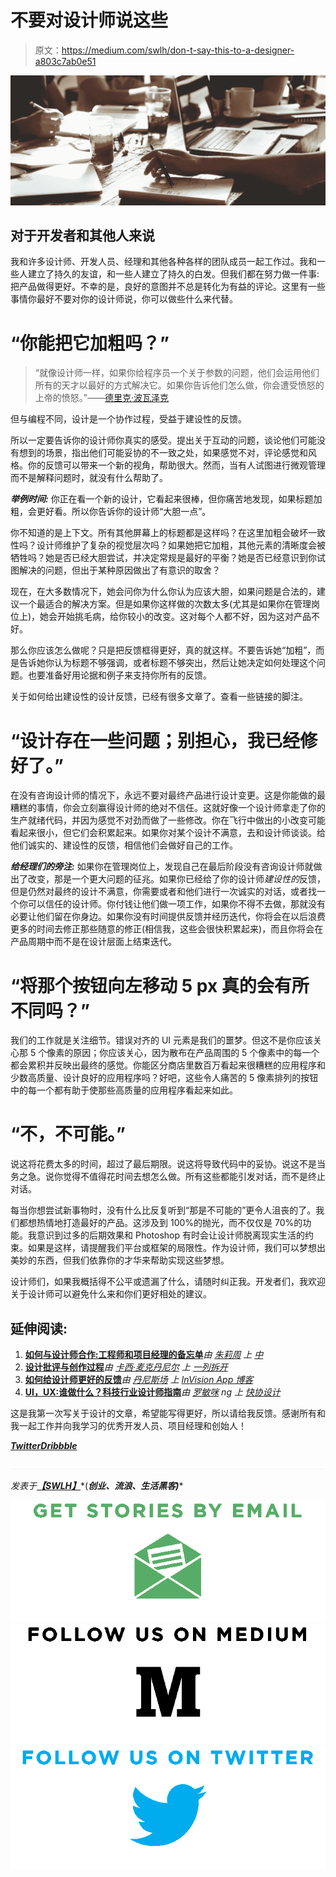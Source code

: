 # 不要对设计师说这些

> 原文：<https://medium.com/swlh/don-t-say-this-to-a-designer-a803c7ab0e51>

![](img/ae388e148fbfe2c4511579126400749c.png)

## 对于开发者和其他人来说

我和许多设计师、开发人员、经理和其他各种各样的团队成员一起工作过。我和一些人建立了持久的友谊，和一些人建立了持久的白发。但我们都在努力做一件事:把产品做得更好。不幸的是，良好的意图并不总是转化为有益的评论。这里有一些事情你最好不要对你的设计师说，你可以做些什么来代替。

# “你能把它加粗吗？”

> “就像设计师一样，如果你给程序员一个关于参数的问题，他们会运用他们所有的天才以最好的方式解决它。如果你告诉他们怎么做，你会遭受愤怒的上帝的愤怒。”——[德里克·波瓦泽克](http://daringfireball.net/linked/2009/01/29/powazek-programmers)

但与编程不同，设计是一个协作过程，受益于建设性的反馈。

所以一定要告诉你的设计师你真实的感受。提出关于互动的问题，谈论他们可能没有想到的场景，指出他们可能妥协的不一致之处，如果感觉不对，评论感觉和风格。你的反馈可以带来一个新的视角，帮助很大。然而，当有人试图进行微观管理而不是解释问题时，就没有什么帮助了。

***举例时间:***
你正在看一个新的设计，它看起来很棒，但你痛苦地发现，如果标题加粗，会更好看。所以你告诉你的设计师“大胆一点”。

你不知道的是上下文。所有其他屏幕上的标题都是这样吗？在这里加粗会破坏一致性吗？设计师维护了复杂的视觉层次吗？如果她把它加粗，其他元素的清晰度会被牺牲吗？她是否已经大胆尝试，并决定常规是最好的平衡？她是否已经意识到你试图解决的问题，但出于某种原因做出了有意识的取舍？

现在，在大多数情况下，她会问你为什么你认为应该大胆，如果问题是合法的，建议一个最适合的解决方案。但是如果你这样做的次数太多(尤其是如果你在管理岗位上)，她会开始挑毛病，给你较小的改变。这对每个人都不好，因为这对产品不好。

那么你应该怎么做呢？只是把反馈框得更好，真的就这样。不要告诉她“加粗”，而是告诉她你认为标题不够强调，或者标题不够突出，然后让她决定如何处理这个问题。也要准备好用论据和例子来支持你所有的反馈。

关于如何给出建设性的设计反馈，已经有很多文章了。查看一些链接的脚注。

# “设计存在一些问题；别担心，我已经修好了。”

在没有咨询设计师的情况下，永远不要对最终产品进行设计变更。这是你能做的最糟糕的事情，你会立刻赢得设计师的绝对不信任。这就好像一个设计师拿走了你的生产就绪代码，并因为感觉不对劲而做了一些修改。你在飞行中做出的小改变可能看起来很小，但它们会积累起来。如果你对某个设计不满意，去和设计师谈谈。给他们诚实的、建设性的反馈，相信他们会做好自己的工作。

***给经理们的旁注:*** 如果你在管理岗位上，发现自己在最后阶段没有咨询设计师就做出了改变，那是一个更大问题的征兆。如果你已经给了你的设计师*建设性的*反馈，但是仍然对最终的设计不满意，你需要或者和他们进行一次诚实的对话，或者找一个你可以信任的设计师。你付钱让他们做一项工作，如果你不得不去做，那就没有必要让他们留在你身边。如果你没有时间提供反馈并经历迭代，你将会在以后浪费更多的时间去修正那些随意的修正(相信我，这些会很快积累起来)，而且你将会在产品周期中而不是在设计层面上结束迭代。

# “将那个按钮向左移动 5 px 真的会有所不同吗？”

我们的工作就是关注细节。错误对齐的 UI 元素是我们的噩梦。但这不是你应该关心那 5 个像素的原因；你应该关心，因为散布在产品周围的 5 个像素中的每一个都会累积并反映出最终的感觉。你能区分商店里数百万看起来很糟糕的应用程序和少数高质量、设计良好的应用程序吗？好吧，这些令人痛苦的 5 像素排列的按钮中的每一个都有助于使那些高质量的应用程序看起来如此。

# “不，不可能。”

说这将花费太多的时间，超过了最后期限。说这将导致代码中的妥协。说这不是当务之急。说你觉得不值得花时间去想怎么做。所有这些都能引发对话，而不是终止对话。

每当你想尝试新事物时，没有什么比反复听到“那是不可能的”更令人沮丧的了。我们都想热情地打造最好的产品。这涉及到 100%的抛光，而不仅仅是 70%的功能。我意识到过多的后期效果和 Photoshop 有时会让设计师脱离现实生活的约束。如果是这样，请提醒我们平台或框架的局限性。作为设计师，我们可以梦想出美妙的东西，但我们依靠你的才华来帮助实现这些梦想。

设计师们，如果我概括得不公平或遗漏了什么，请随时纠正我。开发者们，我欢迎关于设计师可以避免什么来和你们更好相处的建议。

## 延伸阅读:

1.  [**如何与设计师合作:工程师和项目经理的备忘单**](/the-year-of-the-looking-glass/how-to-work-with-designers-6c975dede146)*由* [*朱莉周*](/@joulee) *上* [*中*](/)
2.  [**设计批评与创作过程**](http://alistapart.com/article/design-criticism-creative-process)*由* [*卡西·麦克丹尼尔*](http://alistapart.com/author/cmcdaniel) *上* [*一列拆开*](http://alistapart.com)
3.  [**如何给设计师更好的反馈**](http://blog.invisionapp.com/how-to-give-designers-better-feedback/)*由* [*丹尼斯场*](http://blog.invisionapp.com/author/dennis-field/) *上* [*InVision App 博客*](http://blog.invisionapp.com/)
4.  [**UI，UX:谁做什么？科技行业设计师指南**](http://www.fastcodesign.com/3032719/ui-ux-who-does-what-a-designers-guide-to-the-tech-industry)*由* [*罗敏咪*](http://www.fastcodesign.com/user/lo-min-ming) *ng 上* [*快协设计*](http://www.fastcodesign.com/)

这是我第一次写关于设计的文章，希望能写得更好，所以请给我反馈。感谢所有和我一起工作并向我学习的优秀开发人员、项目经理和创始人！

[](http://juhi.co)**[***Twitter***](http://twitter.com/juhichitra)*[***Dribbble***](http://dribbble.com/juhi)***

**![](img/c1192ebad88d6b1fc6ae1d6a2bc61154.png)**

**发表于*[**【SWLH】**](https://medium.com/swlh)**(***创业、流浪、生活黑客)****

**[![](img/de26c089e79a3a2a25d2b750ff6db50f.png)](http://supply.us9.list-manage.com/subscribe?u=310af6eb2240d299c7032ef6c&id=d28d8861ad)****[![](img/f47a578114e0a96bdfabc3a5400688d5.png)](https://medium.com/swlh)****[![](img/c1351daa9c4f0c8ac516addb60c82f6b.png)](https://twitter.com/swlh_)**